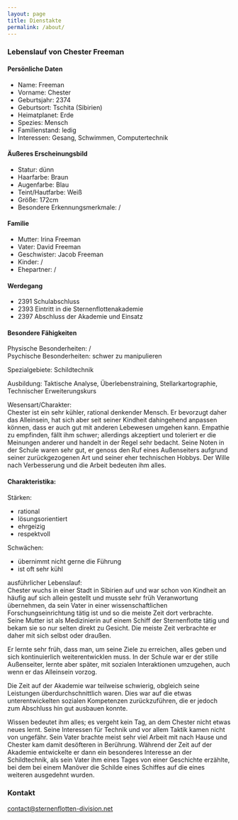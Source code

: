 ```yaml
---
layout: page
title: Dienstakte
permalink: /about/
---
```


### Lebenslauf von Chester Freeman

#### Persönliche Daten
- Name: Freeman
- Vorname: Chester
- Geburtsjahr:  2374
- Geburtsort: Tschita (Sibirien)
- Heimatplanet: Erde
- Spezies: Mensch
- Familienstand: ledig
- Interessen: Gesang, Schwimmen, Computertechnik

#### Äußeres Erscheinungsbild
- Statur: dünn
- Haarfarbe: Braun
- Augenfarbe: Blau
- Teint/Hautfarbe: Weiß
- Größe: 172cm
- Besondere Erkennungsmerkmale: /

#### Familie
- Mutter: Irina Freeman
- Vater: David Freeman
- Geschwister: Jacob Freeman
- Kinder: /
- Ehepartner: /

#### Werdegang
- 2391 Schulabschluss
- 2393 Eintritt in die Sternenflottenakademie
- 2397 Abschluss der Akademie und Einsatz

#### Besondere Fähigkeiten
Physische Besonderheiten: /  
Psychische Besonderheiten: schwer zu manipulieren

Spezialgebiete: Schildtechnik  

Ausbildung: Taktische Analyse, Überlebenstraining, Stellarkartographie, Technischer Erweiterungskurs  

Wesensart/Charakter:  
Chester ist ein sehr kühler, rational denkender Mensch. Er bevorzugt daher das Alleinsein, hat sich aber seit seiner Kindheit dahingehend anpassen können, dass er auch gut mit anderen Lebewesen umgehen kann. Empathie zu empfinden, fällt ihm schwer; allerdings akzeptiert und toleriert er die Meinungen anderer und handelt in der Regel sehr bedacht. Seine Noten in der Schule waren sehr gut, er genoss den Ruf eines Außenseiters aufgrund seiner zurückgezogenen Art und seiner eher technischen Hobbys. Der Wille nach Verbesserung und die Arbeit bedeuten ihm alles.

#### Charakteristika:
Stärken:
- rational
- lösungsorientiert
- ehrgeizig
- respektvoll

Schwächen:
- übernimmt nicht gerne die Führung
- ist oft sehr kühl

ausführlicher Lebenslauf:  
Chester wuchs in einer Stadt in Sibirien auf und war schon von Kindheit an häufig auf sich allein gestellt und musste sehr früh Veranwortung übernehmen, da sein Vater in einer wissenschaftlichen Forschungseinrichtung tätig ist und so die meiste Zeit dort verbrachte. Seine Mutter ist als Medizinierin auf einem Schiff der Sternenflotte tätig und bekam sie so nur selten direkt zu Gesicht. Die meiste Zeit verbrachte er daher mit sich selbst oder draußen.

Er lernte sehr früh, dass man, um seine Ziele zu erreichen, alles geben und sich kontinuierlich weiterentwicklen muss. In der Schule war er der stille Außenseiter, lernte aber später, mit sozialen Interaktionen umzugehen, auch wenn er das Alleinsein vorzog.

Die Zeit auf der Akademie war teilweise schwierig, obgleich seine Leistungen überdurchschnittlich waren. Dies war auf die etwas unterentwickelten sozialen Kompetenzen zurückzuführen, die er jedoch zum Abschluss hin gut ausbauen konnte.

Wissen bedeutet ihm alles; es vergeht kein Tag, an dem Chester nicht etwas neues lernt. Seine Interessen für Technik und vor allem Taktik kamen nicht von ungefähr. Sein Vater brachte meist sehr viel Arbeit mit nach Hause und Chester kam damit desöfteren in Berührung. Während der Zeit auf der Akademie entwickelte er dann ein besonderes Interesse an der Schildtechnik, als sein Vater ihm eines Tages von einer Geschichte erzählte, bei dem bei einem Manöver die Schilde eines Schiffes auf die eines weiteren ausgedehnt wurden.

### Kontakt

[contact@sternenflotten-division.net](mailto:contact@sternenflotten-division.net)
